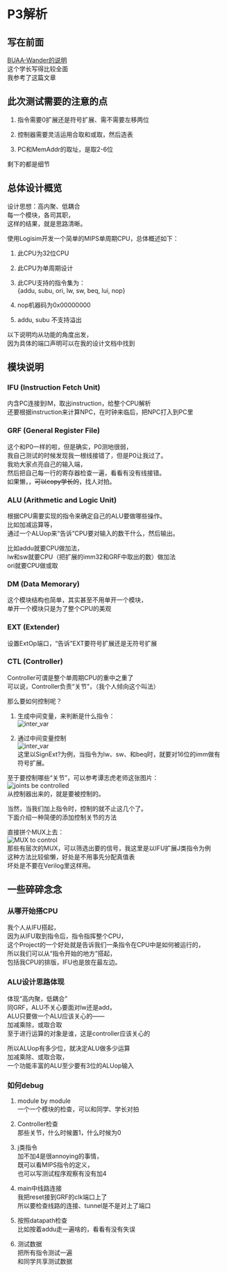 # P3解析

## 写在前面

[BUAA-Wander的说明](https://www.cnblogs.com/BUAA-Wander/p/11790154.html)  
这个学长写得比较全面  
我参考了这篇文章

## 此次测试需要的注意的点

1. 指令需要0扩展还是符号扩展、需不需要左移两位  

2. 控制器需要灵活运用合取和或取，然后造表

3. PC和MemAddr的取址，是取2-6位

剩下的都是细节

## 总体设计概览

设计思想：高内聚、低耦合  
每一个模块，各司其职，  
这样的结果，就是思路清晰。

使用Logisim开发一个简单的MIPS单周期CPU，总体概述如下：

1. 此CPU为32位CPU

2. 此CPU为单周期设计

3. 此CPU支持的指令集为：  
{addu, subu, ori, lw, sw, beq, lui, nop}

4. nop机器码为0x00000000

5. addu, subu 不支持溢出

以下说明均从功能的角度出发，  
因为具体的端口声明可以在我的设计文档中找到

## 模块说明

### IFU (Instruction Fetch Unit)

内含PC连接到IM，取出instruction，给整个CPU解析  
还要根据instruction来计算NPC，在时钟来临后，把NPC打入到PC里

### GRF (General Register File)

这个和P0一样的啦，但是确实，P0测地很弱，  
我自己测试的时候发现我一根线接错了，但是P0让我过了。  
我劝大家点亮自己的输入端，  
然后把自己每一行的寄存器检查一遍，看看有没有线接错。  
如果懒，，~~可以copy学长的~~，找人对拍。

### ALU (Arithmetic and Logic Unit)

根据CPU需要实现的指令来确定自己的ALU要做哪些操作。  
比如加减运算等，  
通过一个ALUop来“告诉”CPU要对输入的数干什么，然后输出。

比如addu就要CPU做加法，  
lw和sw就要CPU（把扩展的imm32和GRF中取出的数）做加法  
ori就要CPU做或取

### DM (Data Memorary)

这个模块结构也简单，其实甚至不用单开一个模块，  
单开一个模块只是为了整个CPU的美观

### EXT (Extender)

设置ExtOp端口，“告诉”EXT要符号扩展还是无符号扩展

### CTL (Controller)

Controller可谓是整个单周期CPU的重中之重了  
可以说，Controller负责“关节”，（我个人倾向这个叫法）

那么要如何控制呢？  

1. 生成中间变量，来判断是什么指令：  
![inter_var](/img\P3\1-Controller-inter_var.jpg)

2. 通过中间变量控制  
![inter_var](/img\P3\2-Controller-control_joint.jpg)  
这里以SignExt?为例，当指令为lw、sw、和beq时，就要对16位的imm做有符号扩展。

至于要控制哪些“关节”，可以参考谭志虎老师这张图片：  
![joints be controlled](/img\P3\3-Tang's_CPU.jpg)  
从控制器出来的，就是要被控制的。

当然，当我们加上指令时，控制的就不止这几个了。  
下面介绍一种简便的添加控制关节的方法

直接拼个MUX上去：  
![MUX to control](/img\P3\4-add_MUX.jpg)  
那些有层次的MUX，可以筛选出要的信号，我这里是以IFU扩展J类指令为例  
这种方法比较偷懒，好处是不用事先分配真值表  
坏处是不要在Verilog里这样用。

## 一些碎碎念念

### 从哪开始搭CPU

我个人从IFU搭起，  
因为从IFU取到指令后，指令指挥整个CPU，  
这个Project的一个好处就是告诉我们一条指令在CPU中是如何被运行的，  
所以我们可以从“指令开始的地方”搭起，  
包括我CPU的排版，IFU也是放在最左边。

### ALU设计思路体现

体现“高内聚，低耦合”  
同GRF，ALU不关心要面对lw还是add，  
ALU只要做一个ALU应该关心的——  
加减乘除，或取合取  
至于进行运算的对象是谁，这是controller应该关心的

所以ALUop有多少位，就决定ALU做多少运算  
加减乘除、或取合取，  
一个功能丰富的ALU至少要有3位的ALUop输入

### 如何debug

1. module by module  
一个一个模块的检查，可以和同学、学长对拍

2. Controller检查  
那些关节，什么时候置1，什么时候为0

3. j类指令  
加不加4是很annoying的事情，  
既可以看MIPS指令的定义，  
也可以写测试程序观察有没有加4

4. main中线路连接  
我把reset接到GRF的clk端口上了  
所以要检查线路的连接、tunnel是不是对上了端口

5. 按照datapath检查  
比如按着addu走一遍啥的，看看有没有失误

6. 测试数据  
把所有指令测试一遍  
和同学共享测试数据
